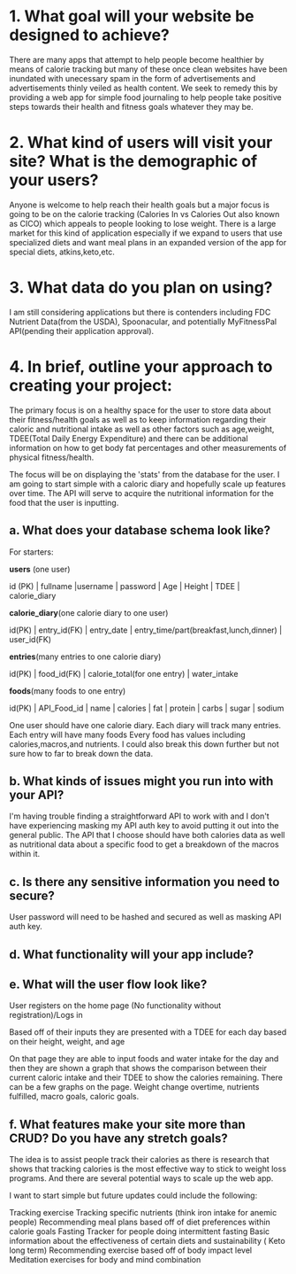 # 1. What goal will your website be designed to achieve?

There are many apps that attempt to help people become healthier by means of calorie tracking but many of these once clean websites have been inundated with unecessary spam in the form of advertisements and advertisements thinly veiled as health content. We seek to remedy this by providing a web app for simple food journaling to help people take positive steps towards their health and fitness goals whatever they may be. 

# 2. What kind of users will visit your site? What is the demographic of your users?

Anyone is welcome to help reach their health goals but a major focus is going to be on the calorie tracking (Calories In vs Calories Out also known as CICO) which appeals to people looking to lose weight. There is a large market for this kind of application especially if we expand to users that use specialized diets and want meal plans in an expanded version of the app for special diets, atkins,keto,etc. 

# 3. What data do you plan on using? 

 I am still considering applications but there is contenders including FDC Nutrient Data(from the USDA), Spoonacular, and potentially MyFitnessPal API(pending their application approval). 

# 4. In brief, outline your approach to creating your project:

The primary focus is on a healthy space for the user to store data about their fitness/health goals as well as to keep information regarding their caloric and nutritional intake as well as other factors such as age,weight, TDEE(Total Daily Energy Expenditure) and there can be additional information on how to get body fat percentages and other measurements of physical fitness/health.

The focus will be on displaying the 'stats' from the database for the user. I am going to start simple with a caloric diary and hopefully scale up features over time. The API will serve to acquire the nutritional information for the food that the user is inputting.


## a. What does your database schema look like?
For starters:

__users__ (one user)

id (PK) | fullname |username | password | Age | Height | TDEE | calorie_diary 


__calorie_diary__(one calorie diary to one user)

id(PK) | entry_id(FK) |  entry_date  | entry_time/part(breakfast,lunch,dinner) | user_id(FK)

__entries__(many entries to one calorie diary)

id(PK) | food_id(FK) | calorie_total(for one entry) | water_intake 

__foods__(many foods to one entry)

id(PK) | API_Food_id | name | calories | fat | protein | carbs | sugar | sodium 


One user should have one calorie diary. 
Each diary will track many entries.
Each entry will have many foods
Every food has values including calories,macros,and nutrients. I could also break this down further but not sure how to far to break down the data. 

## b. What kinds of issues might you run into with your API?
I'm having trouble finding a straightforward API to work with and I don't have experiencing masking my API auth key to avoid putting it out into the general public. The API that I choose should have both calories data as well as nutritional data about a specific food to get a breakdown of the macros within it. 

## c. Is there any sensitive information you need to secure?
User password will need to be hashed and secured as well as masking API auth key.
## d. What functionality will your app include?

## e. What will the user flow look like?
User registers on the home page (No functionality without registration)/Logs in

Based off of their inputs they are presented with a TDEE for each day based on their height, weight, and age

On that page they are able to input foods and water intake for the day and then they are shown a graph that shows the comparison between their current caloric intake and their TDEE to show the calories remaining. There can be a few graphs on the page. Weight change overtime, nutrients fulfilled, macro goals, caloric goals. 


## f. What features make your site more than CRUD? Do you have any stretch goals? 
The idea is to assist people track their calories as there is research that shows that tracking calories is the most effective way to stick to weight loss programs. And there are several potential ways to scale up the web app. 

I want to start simple but future updates could include the following:

Tracking exercise
Tracking specific nutrients (think iron intake for anemic people)
Recommending meal plans based off of diet preferences within calorie goals 
Fasting Tracker for people doing intermittent fasting
Basic information about the effectiveness of certain diets and sustainability ( Keto long term)
Recommending exercise based off of body impact level 
Meditation exercises for body and mind combination 